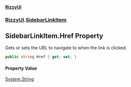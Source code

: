 #### [RizzyUI](index 'index')
### [RizzyUI](RizzyUI 'RizzyUI').[SidebarLinkItem](RizzyUI.SidebarLinkItem 'RizzyUI.SidebarLinkItem')

## SidebarLinkItem.Href Property

Gets or sets the URL to navigate to when the link is clicked.

```csharp
public string Href { get; set; }
```

#### Property Value
[System.String](https://docs.microsoft.com/en-us/dotnet/api/System.String 'System.String')